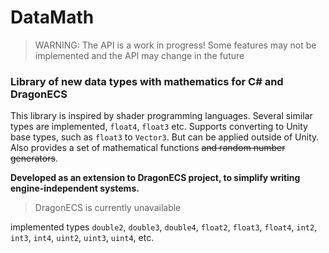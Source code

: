 # DataMath

> WARNING: The API is a work in progress! Some features may not be implemented and the API may change in the future

### Library of new data types with mathematics for C# and DragonECS

This library is inspired by shader programming languages. Several similar types are implemented, `float4`, `float3` etc. Supports converting to Unity base types, such as `float3` to `Vector3`. But can be applied outside of Unity. Also provides a set of mathematical functions ~~and random number generators~~.

**Developed as an extension to DragonECS project, to simplify writing engine-independent systems.**
> DragonECS is currently unavailable

implemented types
`double2`, `double3`, `double4`, `float2`, `float3`, `float4`, `int2`, `int3`, `int4`, `uint2`, `uint3`, `uint4`, etc.
